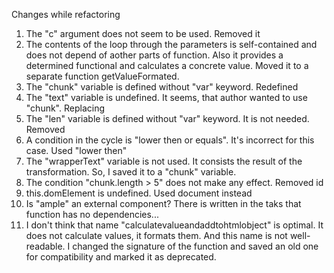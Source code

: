 Changes while refactoring

  1. The "c" argument does not seem to be used. Removed it
  2. The contents of the loop through the parameters is self-contained and does not depend of aother parts of function. Also it provides a determined functional and calculates a concrete value. Moved it to a separate function getValueFormated.
  3. The "chunk" variable is defined without "var" keyword. Redefined
  4. The "text" variable is undefined. It seems, that author wanted to use "chunk". Replacing
  5. The "len" variable is defined without "var" keyword. It is not needed. Removed
  6. A condition in the cycle is "lower then or equals". It's incorrect for this case. Used "lower then"
  7. The "wrapperText" variable is not used. It consists the result of the transformation. So, I saved it to a "chunk" variable.
  8. The condition "chunk.length > 5" does not make any effect. Removed id
  9. this.domElement is undefined. Used document instead
  9. Is "ample" an external component? There is written in the taks that function has no dependencies...
  10. I don't think that name "calculatevalueandaddtohtmlobject" is optimal. It does not calculate values, it formats them. And this name is not well-readable. I changed the signature of the function and saved an old one for compatibility and marked it as deprecated.